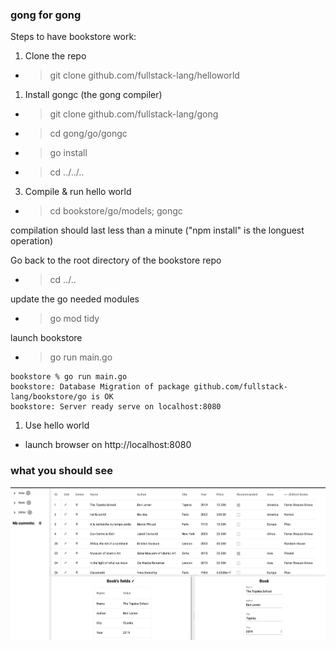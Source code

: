 ### gong for gong

Steps to have bookstore work:

1. Clone the repo
- > git clone github.com/fullstack-lang/helloworld

1. Install gongc (the gong compiler)
- > git clone github.com/fullstack-lang/gong
- > cd gong/go/gongc
- > go install
- > cd ../../..

3. Compile & run hello world
- > cd bookstore/go/models; gongc

compilation should last less than a minute ("npm install" is the longuest operation)

Go back to the root directory of the bookstore repo
- > cd ../..

update the go needed modules 
- > go mod tidy

launch bookstore
- > go run main.go

```
bookstore % go run main.go
bookstore: Database Migration of package github.com/fullstack-lang/bookstore/go is OK
bookstore: Server ready serve on localhost:8080
```


1. Use hello world
- launch browser on http://localhost:8080

### what you should see

![bookstore](bookstore.png)